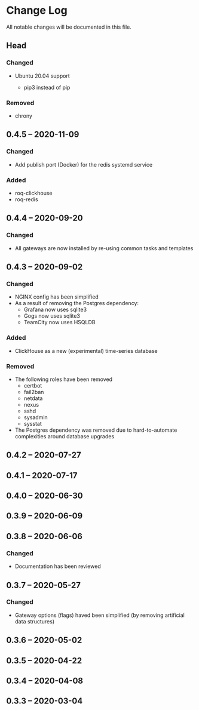 # Change Log

All notable changes will be documented in this file.

## Head

### Changed

* Ubuntu 20.04 support

  * pip3 instead of pip

### Removed

* chrony

## 0.4.5 &ndash; 2020-11-09

### Changed

* Add publish port (Docker) for the redis systemd service

### Added

* roq-clickhouse
* roq-redis

## 0.4.4 &ndash; 2020-09-20

### Changed

* All gateways are now installed by re-using common tasks and templates

## 0.4.3 &ndash; 2020-09-02

### Changed

* NGINX config has been simplified
* As a result of removing the Postgres dependency:
  * Grafana now uses sqlite3
  * Gogs now uses sqlite3
  * TeamCity now uses HSQLDB

### Added

* ClickHouse as a new (experimental) time-series database

### Removed

* The following roles have been removed
  * certbot
  * fail2ban
  * netdata
  * nexus
  * sshd
  * sysadmin
  * sysstat
* The Postgres dependency was removed due to hard-to-automate complexities
  around database upgrades

## 0.4.2 &ndash; 2020-07-27

## 0.4.1 &ndash; 2020-07-17

## 0.4.0 &ndash; 2020-06-30

## 0.3.9 &ndash; 2020-06-09

## 0.3.8 &ndash; 2020-06-06

### Changed

* Documentation has been reviewed

## 0.3.7 &ndash; 2020-05-27

### Changed

* Gateway options (flags) haved been simplified (by removing artificial data structures)

## 0.3.6 &ndash; 2020-05-02

## 0.3.5 &ndash; 2020-04-22

## 0.3.4 &ndash; 2020-04-08

## 0.3.3 &ndash; 2020-03-04
